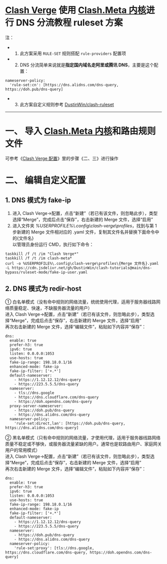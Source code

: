 # [Clash Verge](https://github.com/zzzgydi/clash-verge) 使用 [Clash.Meta 内核](https://github.com/MetaCubeX/Clash.Meta)进行 DNS 分流教程 ruleset 方案
注：
- 1. 此方案采用 `RULE-SET` 规则搭配 `rule-providers` 配置项
- 2. DNS 分流简单来说就是**指定国内域名走阿里或腾讯 DNS**，主要是这个配置：
```
nameserver-policy:
  'rule-set:cn': [https://dns.alidns.com/dns-query, https://doh.pub/dns-query]
```
- 3. 此方案自定义规则参考 [DustinWin/clash-ruleset](https://github.com/DustinWin/clash-ruleset)
---
# 一、 导入 [Clash.Meta 内核](https://github.com/MetaCubeX/Clash.Meta)和路由规则文件
可参考《[Clash Verge 配置](https://github.com/DustinWin/clash-tutorials/blob/main/%E6%95%99%E7%A8%8B%E5%90%88%E9%9B%86/%E5%9F%BA%E7%A1%80%E7%AF%87/Clash%20Verge%20%E9%85%8D%E7%BD%AE.md)》里的步骤《二、三》进行操作
# 二、 编辑自定义配置
## 1. DNS 模式为 fake-ip 
1. 进入 Clash Verge->配置，点击“新建”（若已有该文件，则忽略此步），类型选择“Merge”，完成后点击“保存”，右击新建的 Merge 文件，选择“启用”
2. 进入文件夹 *%USERPROFILE%\\.config\clash-verge\profiles*，找到与第 1 步新建的 Merge 文件相对应的 .yaml 文件，复制其文件名并替换下面命令中的{文件名}  
以管理员身份运行 CMD，执行如下命令：
```
taskkill /f /t /im "Clash Verge*"
taskkill /f /t /im clash-meta*
curl -o %USERPROFILE%\.config\clash-verge\profiles\{Merge 文件名}.yaml -L https://cdn.jsdelivr.net/gh/DustinWin/clash-tutorials@main/dns-bypass/ruleset-mode/fake-ip-user.yaml
```
## 2. DNS 模式为 redir-host
① 白名单模式（没有命中规则的网络流量，统统使用代理，适用于服务器线路网络质量稳定、快速，不缺服务器流量的用户）  
进入 Clash Verge->配置，点击“新建”（若已有该文件，则忽略此步），类型选择“Merge”，完成后点击“保存”，右击新建的 Merge 文件，选择“启用”  
再次右击新建的 Merge 文件，选择“编辑文件”，粘贴如下内容并“保存”：
```
dns:
  enable: true
  prefer-h3: true
  ipv6: true
  listen: 0.0.0.0:1053
  use-hosts: true
  fake-ip-range: 198.18.0.1/16
  enhanced-mode: fake-ip
  fake-ip-filter: ['+.*']
  default-nameserver:
    - https://1.12.12.12/dns-query
    - https://223.5.5.5/dns-query
  nameserver:
    - tls://dns.google
    - https://dns.cloudflare.com/dns-query
    - https://doh.opendns.com/dns-query
  proxy-server-nameserver:
    - https://doh.pub/dns-query
    - https://dns.alidns.com/dns-query
  nameserver-policy:
    'rule-set:direct,lan': [https://doh.pub/dns-query, https://dns.alidns.com/dns-query]
```
② 黑名单模式（只有命中规则的网络流量，才使用代理，适用于服务器线路网络质量不稳定或不够快，或服务器流量紧缺的用户。通常也是软路由用户、家庭网关用户的常用模式）  
进入 Clash Verge->配置，点击“新建”（若已有该文件，则忽略此步），类型选择“Merge”，完成后点击“保存”，右击新建的 Merge 文件，选择“启用”  
再次右击新建的 Merge 文件，选择“编辑文件”，粘贴如下内容并“保存”：
```
dns:
  enable: true
  prefer-h3: true
  ipv6: true
  listen: 0.0.0.0:1053
  use-hosts: true
  fake-ip-range: 198.18.0.1/16
  enhanced-mode: fake-ip
  fake-ip-filter: ['+.*']
  default-nameserver:
    - https://1.12.12.12/dns-query
    - https://223.5.5.5/dns-query
  nameserver:
    - https://doh.pub/dns-query
    - https://dns.alidns.com/dns-query
  nameserver-policy:
    'rule-set:proxy': [tls://dns.google, https://dns.cloudflare.com/dns-query, https://doh.opendns.com/dns-query]
```
